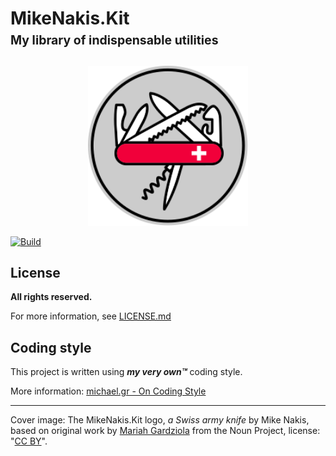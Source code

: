 # MikeNakis.Kit<br/><sub><sup>My library of indispensable utilities</sup></sub>

<p align="center">
  <img title="MikeNakis.Kit Logo" src="MikeNakis.Kit-Logo.svg" width="256" />
</p>

[![Build](https://github.com/mikenakis/MikeNakis.Kit/actions/workflows/Kit-github-workflow.yml/badge.svg)](https://github.com/mikenakis/MikeNakis.Kit/actions/workflows/Kit-github-workflow.yml)

## License

**All rights reserved.**

For more information, see [LICENSE.md](LICENSE.md)

## Coding style

This project is written using _**my very own™**_ coding style.

More information: [michael.gr - On Coding Style](https://blog.michael.gr/2018/04/on-coding-style.html)

----------------------
Cover image: The MikeNakis.Kit logo, <i>a Swiss army knife</i> by Mike Nakis, based on original work by <a href="https://thenounproject.com/term/multi-tool/1641155/">Mariah Gardziola</a> from the Noun Project, license: "<a href="https://creativecommons.org/licenses/by/3.0/us/">CC BY</a>".
